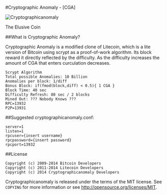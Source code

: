 #Cryptographic Anomaly - [CGA]

![Cryptographicanomaly](http://i61.tinypic.com/30ry4w5.png)

The Elusive Coin

##What is Cryptographic Anomaly?

Cryptographic Anomaly is a modified clone of Litecoin, which is a lite version of Bitcoin using scrypt as a proof-of-work algorithm. Its block reward it directly reflected by the difficulty. As the difficulty increases the amount of CGA that enters curculation decreases.


	Scrypt Algorithm
	Total possible Anomalies: 10 Billion
	Anomalies per block: 1/diff
	Bonus Block: if(fmod(block,diff) < 0.5){ 1 CGA }
	Block Time: 40 sec
	Difficulty Refresh: 80 sec / 2 blocks
	Mined Out: ??? Nobody Knows ???
	RPC=13932
	P2P=13931


##Suggested cryptographicanomaly.conf:

	server=1
 	listen=1
 	rpcuser={insert username}
 	rpcpassword={insert password}
 	rpcport=13932
	

##License

	Copyright (c) 2009-2014 Bitcoin Developers
	Copyright (c) 2011-2014 Litecoin Developers
	Copyright (c) 2014 Cryptographicanomaly Developers

Cryptographicanomaly is released under the terms of the MIT license. See `COPYING` for more
information or see http://opensource.org/licenses/MIT.
